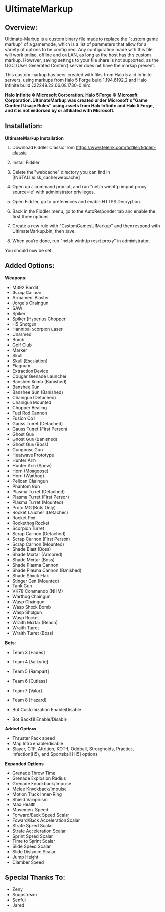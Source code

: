 # UltimateMarkup
## Overview:
Ultimate-Markup is a custom binary file made to replace the "custom game markup" of a gamemode, which is a list of parameters that allow for a variety of options to be configured. Any configuration made with this file will work online, offline and on LAN, as long as the host has this custom markup. However, saving settings to your file share is not supported, as the UGC (User Generated Content) server does not have the markup present.

This custom markup has been created with files from Halo 5 and Infinite servers, using markups from Halo 5 Forge build 1.194.6192.2 and Halo Infinite build 222249.22.06.08.1730-0.hirc.

**Halo Infinite © Microsoft Corporation. Halo 5 Forge © Microsoft Corporation. UltimateMarkup was created under Microsoft's "Game Content Usage Rules" using assets from Halo Infinite and Halo 5 Forge, and it is not endorsed by or affiliated with Microsoft.**

## Installation:
**UltimateMarkup Installation**

1. Download Fiddler Classic from https://www.telerik.com/fiddler/fiddler-classic

2. Install Fiddler

3. Delete the "webcache" directory you can find in [INSTALL/disk_cache/webcache]

4. Open up a command prompt, and run "netsh winhttp import proxy source=ie" with administrator privileges.

5. Open Fiddler, go to preferences and enable HTTPS Decryption.

6. Back in the Fiddler menu, go to the AutoResponder tab and enable the first three options.

7. Create a new rule with "CustomGamesUIMarkup" and then respond with UltimateMarkup.bin, then save.

8. When you're done, run "netsh winhttp reset proxy" in administrator.

You should now be set.

## Added Options:
**Weapons**:
- M392 Bandit
- Scrap Cannon
- Armament Blaster
- Jorge's Chaingun
- SAW
- Spiker
- Spiker [Hyperius Chopper]
- H5 Shotgun
- Hannibal Scorpion Laser
- Unarmed
- Bomb
- Golf Club
- Marker
- Skull
- Skull [Escalation]
- Flagnum
- Extraction Device
- Cougar Grenade Launcher
- Banshee Bomb (Banished)
- Banshee Gun
- Banshee Gun (Banished)
- Chaingun (Detached)
- Chaingun Mounted
- Chopper Healing
- Fuel Rod Cannon
- Fusion Coil
- Gauss Turret (Detached)
- Gauss Turret (First Person)
- Ghost Gun
- Ghost Gun (Banished)
- Ghost Gun (Boss)
- Gungoose Gun
- Heatwave Prototype
- Hunter Arm
- Hunter Arm (Spew)
- Horn (Mongoose)
- Horn (Warthog)
- Pelican Chaingun
- Phantom Gun
- Plasma Turret (Detached)
- Plasma Turret (First Person)
- Plasma Turret (Mounted)
- Proto MG (Bots Only)
- Rocket Laucher (Detached)
- Rocket Pod
- Rockethog Rocket
- Scorpion Turret
- Scrap Cannon (Detached)
- Scrap Cannon (First Person)
- Scrap Cannon (Mounted)
- Shade Blast (Boss)
- Shade Mortar (Armored)
- Shade Mortar (Boss)
- Shade Plasma Cannon
- Shade Plasma Cannon (Banished)
- Shade Shock Flak
- Stinger Gun (Mounted)
- Tank Gun
- VK78 Commando (NHM)
- Warthog Chaingun
- Wasp Chaingun
- Wasp Shock Bomb
- Wasp Shotgun
- Wasp Rocket
- Wraith Mortar (Reach)
- Wraith Turret
- Wraith Turret (Boss)

**Bots**:
- Team 3 [Hades]
 
- Team 4 [Valkyrie] 

- Team 5 [Rampart]

- Team 6 [Cutlass]

- Team 7 [Valor] 

- Team 8 [Hazard] 

- Bot Customization Enable/Disable

- Bot Backfill Enable/Disable

**Added Options**
- Thruster Pack speed
- Map Intro enable/disable
- Slayer, CTF, Attrition, KOTH, Oddball, Strongholds, Practice, Infection(H5), and Sportsball [H5] options

**Expanded Options**
- Grenade Throw Time
- Grenade Explosion Radius
- Grenade Knockback/Impulse
- Melee Knockback/Impulse
- Motion Track Inner-Ring
- Shield Vampirism
- Max Health
- Movement Speed
- Forward/Back Speed Scalar
- Foward/Back Acceleration Scalar
- Strafe Speed Scalar
- Strafe Acceleration Scalar
- Sprint Speed Scalar
- Time to Sprint Scalar
- Slide Speed Scalar
- Slide Distance Scalar
- Jump Height
- Clamber Speed

## Special Thanks To:
- Zeny
- Soupstream
- Senful
- Jared
